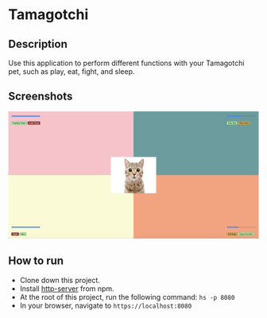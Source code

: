 # Tamagotchi

## Description
Use this application to perform different functions with your Tamagotchi pet, such as play, eat, fight, and sleep.

## Screenshots
![Tamagotchi Preview](src/project-photos/main-view.png
)
 

## How to run
* Clone down this project.
* Install [http-server](https://www.npmjs.com/package/http-server) from npm.
* At the root of this project, run the following command: `hs -p 8080`
* In your browser, navigate to `https://localhost:8080`